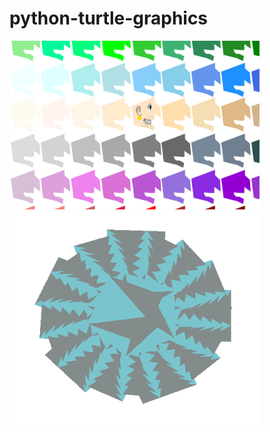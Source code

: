 # python-turtle-graphics

<img src = "https://github.com/jli1598/python-turtle-graphics/blob/master/Jessica%20Li.PNG" width = 400 height = 270>        <img src = "https://github.com/jli1598/python-turtle-graphics/blob/master/starblue.PNG" width = 400 height = 340>
